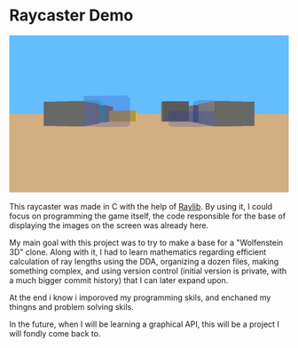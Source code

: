 # Raycaster Demo
![](https://github.com/pawellogin/Raycaster_C_0.2V/blob/main/RaycasterDemo.gif)

This raycaster was made in C with the help of [Raylib](https://www.raylib.com/). By using it, I could focus on programming the game itself, the code responsible for the base of displaying the images on the screen was already here.

My main goal with this project was to try to make a base for a "Wolfenstein 3D" clone. Along with it, I had to learn mathematics regarding efficient calculation of ray lengths using the DDA, organizing a dozen files, making something complex, and using version control (initial version is private, with a much bigger commit history) that I can later expand upon.

At the end i know i imporoved my programming skils, and enchaned my thingns and problem solving skils.  

In the future, when I will be learning a graphical API, this will be a project I will fondly come back to.
